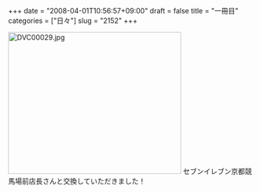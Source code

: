 +++
date = "2008-04-01T10:56:57+09:00"
draft = false
title = "一冊目"
categories = ["日々"]
slug = "2152"
+++

<img alt="DVC00029.jpg" class="pict" height="288" src="http://ieiriblog.img.jugem.jp/20080401_438958.jpg" width="352" />
セブンイレブン京都競馬場前店長さんと交換していただきました！
